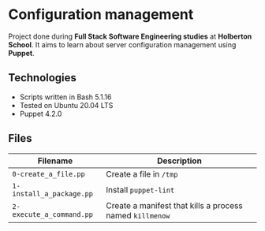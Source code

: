 # Configuration management
Project done during **Full Stack Software Engineering studies** at **Holberton School**. It aims to learn about server configuration management using **Puppet**.

## Technologies
* Scripts written in Bash 5.1.16
* Tested on Ubuntu 20.04 LTS
* Puppet 4.2.0

## Files

| Filename | Description |
| -------- | ----------- |
| `0-create_a_file.pp` | Create a file in `/tmp` |
| `1-install_a_package.pp` | Install `puppet-lint` |
| `2-execute_a_command.pp` | Create a manifest that kills a process named `killmenow` |

